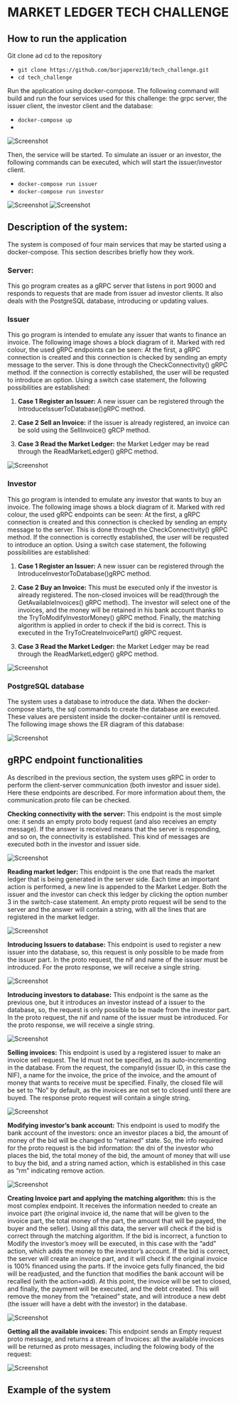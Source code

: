 # MARKET LEDGER TECH CHALLENGE

## How to run the application

Git clone ad cd to the repository

- `git clone https://github.com/borjaperez10/tech_challenge.git`
- `cd tech_challenge`

Run the application using docker-compose. The following command will build and run the four services used for this challenge: the grpc server, the issuer client, the investor client and the database:

- `docker-compose up`
- 
![Screenshot](imagesformd/compose_up.png)

Then, the service will be started. To simulate an issuer or an investor, the following commands can be executed, which will start the issuer/investor client.

- `docker-compose run issuer`
- `docker-compose run investor`

![Screenshot](imagesformd/compose_run_issuer.png)   ![Screenshot](imagesformd/composer_run_investor.png)


## Description of the system:


The system is composed of four main services that may be started  using a docker-compose. This section describes briefly how they work.
### Server:
This go program creates as a  gRPC server that listens in port 9000 and responds to requests that are made from issuer ad investor clients. It also deals with the PostgreSQL database, introducing or updating values.  
### Issuer
This go program is intended to emulate any issuer that wants to finance an invoice. The following image shows a block diagram of it. Marked with red colour, the used gRPC endpoints can be seen:
At the first, a gRPC connection is created and this connection is checked by sending an empty message to the server. This is done through the CheckConnectivity() gRPC method. If the connection is correctly established, the user will be requsted to introduce an option. Using a switch case statement, the following possibilities are established:

1. **Case 1 Register an Issuer:** A new issuer can be registered through the IntroduceIssuerToDatabase()gRPC method.

2. **Case 2 Sell an Invoice:** if the issuer is already registered, an invoice can be sold using the SellInvoice() gRCP method.

3. **Case 3 Read the Market Ledger:** the Market Ledger may be read through the ReadMarketLedger() gRPC method. 

![Screenshot](imagesformd/issuer.png)


### Investor
This go program is intended to emulate any investor that wants to buy an invoice. The following image shows a block diagram of it. Marked with red colour, the used gRPC endpoints can be seen: 
At the first, a gRPC connection is created and this connection is checked by sending an empty message to the server. This is done through the CheckConnectivity() gRPC method. If the connection is correctly established, the user will be requsted to introduce an option. Using a switch case statement, the following possibilities are established:

1. **Case 1 Register an Issuer:** A new issuer can be registered through the IntroduceInvestorToDatabase()gRPC method.

2. **Case 2 Buy an Invoice:** This must be executed only if the investor is already registered. The non-closed invoices will be read(through the GetAvailableInvoices() gRPC method). The investor will select one of the invoices, and the money will be retained in his bank account thanks to the TryToModifyInvestorMoney() gRPC method. Finally, the matching algorithm is applied in order to check if the bid is correct. This is executed in the TryToCreateInvoicePart() gRPC request.

3. **Case 3 Read the Market Ledger:** the Market Ledger may be read through the ReadMarketLedger() gRPC method.

![Screenshot](imagesformd/investor.png)


### PostgreSQL database
The system uses a database to introduce the data. When the docker-compose starts, the sql commands to create the database are executed. These values are persistent inside the docker-container until is removed. The following image shows the ER diagram of this database: 

![Screenshot](imagesformd/postgredb.png)


## gRPC endpoint functionalities

As described in the previous section, the system uses gRPC in order to perform the client-server communication (both investor and issuer side). Here these endpoints are described. For more information about them, the communication.proto file can be checked. 

**Checking connectivity with the server:** This endpoint is the most simple one: it sends an empty proto body request (and also receives an empty message). If the answer is received means that the server is responding, and so on, the connectivity is established. This kind of messages are executed both in the investor and issuer side.  

![Screenshot](imagesformd/checkConnectivity.png)

**Reading market ledger:** This endpoint is the one that reads the market ledger that is being generated in the server side. Each time an important action is performed, a new line is appended to the Market Ledger. Both the issuer and the investor can check this ledger by clicking the option number 3 in the switch-case statement. An empty proto request will be send to the server and the answer will contain a string, with all the lines that are registered in the market ledger.  

![Screenshot](imagesformd/ReadLedger.png)
 
**Introducing Issuers to database:** This endpoint is used to register a new issuer into the database, so, this request is only possible to be made from the issuer part. In the proto request, the nif and name of the issuer must be introduced. For the proto response, we will receive a single string. 
 
 ![Screenshot](imagesformd/introIssuer.png)
 
**Introducing investors to database:** This endpoint is the same as the previous one, but it introduces an investor instead of a issuer to the database, so, the request is only possible to be made from the investor part. In the proto request, the nif and name of the issuer must be introduced. For the proto response, we will receive a single string. 
 
 ![Screenshot](imagesformd/introInvestor.png)
 
**Selling invoices:** This endpoint is used by a registered issuer to make an invoice sell request. The Id must not be specified, as its auto-incrementing in the database. From the request, the companyId (issuer ID, in this case the NIF), a name for the invoice, the price of the invoice, and the amount of money that wants to receive must be specified. Finally, the closed file will be set to “No”  by default, as the invoices are not set to  closed until there are buyed. The response proto request will contain a single string.
  
 ![Screenshot](imagesformd/sellInvoice.png)

**Modifying investor’s bank account:** This endpoint is used to modify the bank account of the investors: once an investor places a bid, the amount of money of the bid will be changed to “retained” state. So, the info required for the proto request is the bid information: the dni of the investor who places the bid, the total money of the bid, the amount of money that will use to buy the bid, and a string named action, which is established in this case as “rm” indicating remove action. 

![Screenshot](imagesformd/modifyAccount.png)

**Creating Invoice part and applying the matching algorithm:**  this is the most complex endpoint. It receives the information needed to create an invoice part (the original invoice id, the name that will be given to the invoice part, the total money of the part, the amount that will be payed, the buyer and the seller). Using all this data, the server will check if the bid is correct through the matching algorithm. If the bid is incorrect, a function to Modify the investor’s moey will be executed, in this case with the “add” action, which adds the money to the investor’s account. If the bid is correct, the server will create an invoice part, and it will check if the original invoice is 100% financed using the parts. If the invoice gets fully financed, the bid will be readjusted, and the function that modifies the bank account will be recalled (with the action=add). 
At this point, the invoice will be set to closed, and finally, the payment will be executed, and the debt created. This will remove the money from the “retained” state, and will introduce a new debt (the issuer will have a debt with the investor) in the database. 

![Screenshot](imagesformd/matchingAlg.png)
 
**Getting all the available invoices:** This endpoint sends an Empty request proto message, and returns a stream of Invoices: all the available invoices will be returned as proto messages, including the folowing body of the request:

![Screenshot](imagesformd/getInvoices.png)


## Example of the system


